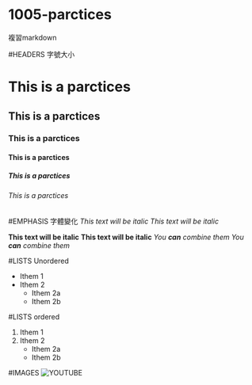 # 1005-parctices
複習markdown

#HEADERS 字號大小
# This is a parctices 
## This is a parctices
### This is a parctices
#### This is a parctices
##### This is a parctices
###### This is a parctices

#EMPHASIS 字體變化
*This text will be italic*
_This text will be italic_

**This text will be italic**
__This text will be italic__
*You **can** combine them*
_You __can__ combine them_

#LISTS Unordered
* Ithem 1
* Ithem 2
    * Ithem 2a
    * Ithem 2b
    
  
#LISTS ordered
1. Ithem 1
2. Ithem 2
    * Ithem 2a
    * Ithem 2b
    
#IMAGES
![YOUTUBE]()
